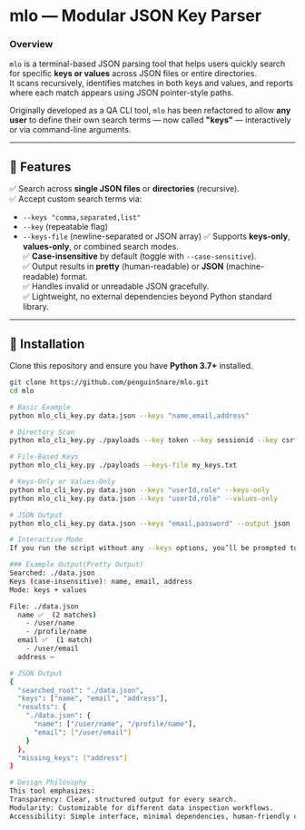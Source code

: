 # mlo — Modular JSON Key Parser

### Overview
`mlo` is a terminal-based JSON parsing tool that helps users quickly search for specific **keys or values** across JSON files or entire directories.  
It scans recursively, identifies matches in both keys and values, and reports where each match appears using JSON pointer-style paths.

Originally developed as a QA CLI tool, `mlo` has been refactored to allow **any user** to define their own search terms — now called **"keys"** — interactively or via command-line arguments.

---

## 🚀 Features
✅ Search across **single JSON files** or **directories** (recursive).  
✅ Accept custom search terms via:
- `--keys "comma,separated,list"`
- `--key` (repeatable flag)
- `--keys-file` (newline-separated or JSON array)
✅ Supports **keys-only**, **values-only**, or combined search modes.  
✅ **Case-insensitive** by default (toggle with `--case-sensitive`).  
✅ Output results in **pretty** (human-readable) or **JSON** (machine-readable) format.  
✅ Handles invalid or unreadable JSON gracefully.  
✅ Lightweight, no external dependencies beyond Python standard library.

---

## 🧭 Installation
Clone this repository and ensure you have **Python 3.7+** installed.

```bash
git clone https://github.com/penguinSnare/mlo.git
cd mlo

# Basic Example
python mlo_cli_key.py data.json --keys "name,email,address"

# Directory Scan
python mlo_cli_key.py ./payloads --key token --key sessionid --key csrf

# File-Based Keys
python mlo_cli_key.py ./payloads --keys-file my_keys.txt

# Keys-Only or Values-Only
python mlo_cli_key.py data.json --keys "userId,role" --keys-only
python mlo_cli_key.py data.json --keys "userId,role" --values-only

# JSON Output
python mlo_cli_key.py data.json --keys "email,password" --output json

# Interactive Mode
If you run the script without any --keys options, you’ll be prompted to input them manually.

### Example Output(Pretty Output)
Searched: ./data.json
Keys (case-insensitive): name, email, address
Mode: keys + values

File: ./data.json
  name ✅  (2 matches)
    - /user/name
    - /profile/name
  email ✅  (1 match)
    - /user/email
  address —

# JSON Output
{
  "searched_root": "./data.json",
  "keys": ["name", "email", "address"],
  "results": {
    "./data.json": {
      "name": ["/user/name", "/profile/name"],
      "email": ["/user/email"]
    }
  },
  "missing_keys": ["address"]
}

# Design Philosophy
This tool emphasizes:
Transparency: Clear, structured output for every search.
Modularity: Customizable for different data inspection workflows.
Accessibility: Simple interface, minimal dependencies, human-friendly defaults.
